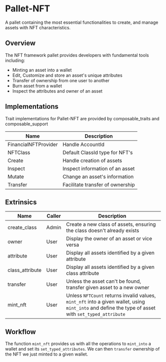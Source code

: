 # Pallet-NFT
A pallet containing the most essential functionalities to create, and manage assets with NFT characteristics.

## Overview
The NFT framework pallet provides developers with fundamental tools including:
* Minting an asset into a wallet
* Edit, Customize and store an asset's unique attributes
* Transfer of ownership from one user to another
* Burn asset from a wallet
* Inspect the attributes and owner of an asset

## Implementations
Trait implementations for Pallet-NFT are provided by composable_traits and composable_support

| Name                 | Description                        |
|----------------------|------------------------------------|
| FinancialNFTProvider | Handle AccountId                   |
| NFTClass             | Default ClassId type for NFT's     |
| Create               | Handle creation of assets          |  
| Inspect              | Inspect information of an asset    |
| Mutate               | Change an asset's information      |
| Transfer             | Facilitate transfer of ownership   |

## Extrinsics
| Name                      | Caller | Description                                                                                                                                         |
|---------------------------|--------|-----------------------------------------------------------------------------------------------------------------------------------------------------|
| create_class              | Admin  | Create a new class of assets, ensuring the class doesn't already exists                                                                             |
| owner                     | User   | Display the owner of an asset or vice versa                                                                                                         |
| attribute                 | User   | Display all assets identified by a given attribute                                                                                                  |
| class_attribute           | User   | Display all assets identified by a given class attribute                                                                                            |
| transfer                  | User   | Unless the asset can't be found, transfer given asset to a new owner                                                                                |
| mint_nft                  | User   | Unless `NFTCount` returns invalid values, `mint_nft` into a given wallet, using `mint_into` and define the type of asset with `set_typed_attribute` |


## Workflow
The function `mint_nft` provides us with all the operations to `mint_into` a wallet and set its `set_typed_attributes`.
We can then `transfer` ownership of the NFT we just minted to a given wallet.

